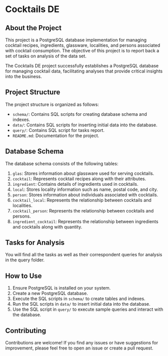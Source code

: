 # Cocktails DE

## About the Project
This project is a PostgreSQL database implementation for managing cocktail recipes, ingredients, glassware, localities, and persons associated with cocktail consumption.
The objective of this project is to report back a set of tasks on analysis of the data set.

The Cocktails DE project successfully establishes a PostgreSQL database for managing cocktail data, facilitating analyses that provide critical insights into the business.

## Project Structure

The project structure is organized as follows:

- `schema/`: Contains SQL scripts for creating database schema and indexes.
- `data/`: Contains SQL scripts for inserting initial data into the database.
- `query/`: Contains SQL script for tasks report.
- `README.md`: Documentation for the project.

## Database Schema

The database schema consists of the following tables:

1. `glas`: Stores information about glassware used for serving cocktails.
2. `cocktail`: Represents cocktail recipes along with their attributes.
3. `ingredient`: Contains details of ingredients used in cocktails.
4. `local`: Stores locality information such as name, postal code, and city.
5. `person`: Stores information about individuals associated with cocktails.
6. `cocktail_local`: Represents the relationship between cocktails and localities.
7. `cocktail_person`: Represents the relationship between cocktails and persons.
8. `ingredient_cocktail`: Represents the relationship between ingredients and cocktails along with quantity.

## Tasks for Analysis
You will find all the tasks as well as their correspondent queries for analysis in the query folder.

## How to Use

1. Ensure PostgreSQL is installed on your system.
2. Create a new PostgreSQL database.
3. Execute the SQL scripts in `schema/` to create tables and indexes.
4. Run the SQL scripts in `data/` to insert initial data into the database.
5. Use the SQL script in `query/` to execute sample queries and interact with the database.

## Contributing

Contributions are welcome! If you find any issues or have suggestions for improvement,
please feel free to open an issue or create a pull request.
